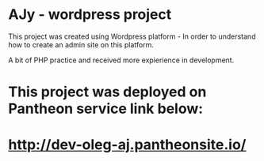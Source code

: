 # AJy - wordpress project

This project was created using Wordpress platform - In order to understand how to create an admin site on this platform.

A bit of PHP practice and received more expierience in development.

# This project was deployed on Pantheon service link below:
# http://dev-oleg-aj.pantheonsite.io/
